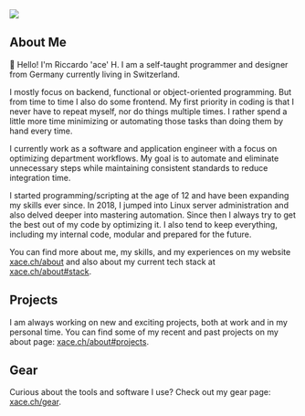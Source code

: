 <a href="https://xace.ch" target="_blank" align="center">
  <img src="https://xace.ch/img/bannerv2.png?"/>
</a>

## About Me

👋 Hello! I'm Riccardo 'ace' H. I am a self-taught programmer and designer from Germany currently living in Switzerland.

I mostly focus on backend, functional or object-oriented programming. But from time to time I also do some frontend. My first priority in coding is that I never have to repeat myself, nor do things multiple times. I rather spend a little more time minimizing or automating those tasks than doing them by hand every time.

I currently work as a software and application engineer with a focus on optimizing department workflows. My goal is to automate and eliminate unnecessary steps while maintaining consistent standards to reduce integration time.

I started programming/scripting at the age of 12 and have been expanding my skills ever since.
In 2018, I jumped into Linux server administration and also delved deeper into mastering automation. Since then I always try to get the best out of my code by optimizing it. I also tend to keep everything, including my internal code, modular and prepared for the future.

You can find more about me, my skills, and my experiences on my website [xace.ch/about](xace.ch/about) and also about my current tech stack at [xace.ch/about#stack](xace.ch/about#stack).

## Projects

I am always working on new and exciting projects, both at work and in my personal time. You can find some of my recent and past projects on my about page: [xace.ch/about#projects](xace.ch/about#projects).

## Gear

Curious about the tools and software I use? Check out my gear page: [xace.ch/gear](xace.ch/gear).

